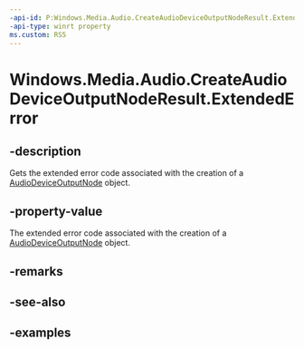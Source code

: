```yaml
---
-api-id: P:Windows.Media.Audio.CreateAudioDeviceOutputNodeResult.ExtendedError
-api-type: winrt property
ms.custom: RS5
---
```


<!-- Property syntax.
public HResult ExtendedError { get; }
-->

# Windows.Media.Audio.CreateAudioDeviceOutputNodeResult.ExtendedError

## -description
Gets the extended error code associated with the creation of a [AudioDeviceOutputNode](audiodeviceoutputnode.md) object.

## -property-value
The extended error code associated with the creation of a [AudioDeviceOutputNode](audiodeviceoutputnode.md) object. 

## -remarks

## -see-also

## -examples

